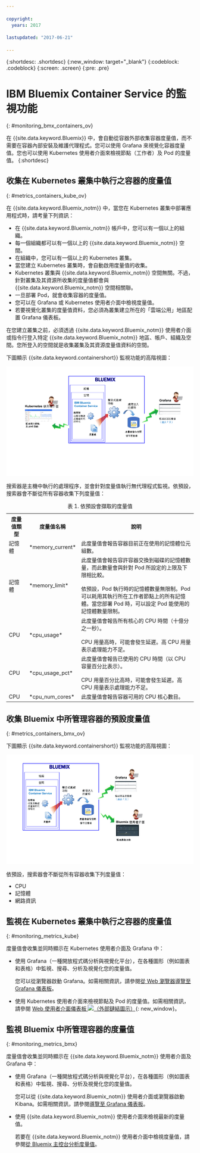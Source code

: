 ```yaml
---

copyright:
  years: 2017

lastupdated: "2017-06-21"

---
```



{:shortdesc: .shortdesc}
{:new_window: target="_blank"}
{:codeblock: .codeblock}
{:screen: .screen}
{:pre: .pre}


# IBM Bluemix Container Service 的監視功能
{: #monitoring_bmx_containers_ov}

在 {{site.data.keyword.Bluemix}} 中，會自動從容器外部收集容器度量值，而不需要在容器內部安裝及維護代理程式。您可以使用 Grafana 來視覺化容器度量值。您也可以使用 Kubernetes 使用者介面來檢視節點（工作者）及 Pod 的度量值。
{:shortdesc}

## 收集在 Kubernetes 叢集中執行之容器的度量值
{: #metrics_containers_kube_ov}

在 {{site.data.keyword.Bluemix_notm}} 中，當您在 Kubernetes 叢集中部署應用程式時，請考量下列資訊：

* 在 {{site.data.keyword.Bluemix_notm}} 帳戶中，您可以有一個以上的組織。
* 每一個組織都可以有一個以上的 {{site.data.keyword.Bluemix_notm}} 空間。
* 在組織中，您可以有一個以上的 Kubernetes 叢集。
* 當您建立 Kubernetes 叢集時，會自動啟用度量值的收集。
* Kubernetes 叢集與 {{site.data.keyword.Bluemix_notm}} 空間無關。不過，針對叢集及其資源所收集的度量值都會與 {{site.data.keyword.Bluemix_notm}} 空間相關聯。
* 一旦部署 Pod，就會收集容器的度量值。
* 您可以在 Grafana 或 Kubernetes 使用者介面中檢視度量值。
* 若要視覺化叢集的度量值資料，您必須為叢集建立所在的「雲端公用」地區配置 Grafana 儀表板。

在您建立叢集之前，必須透過 {{site.data.keyword.Bluemix_notm}} 使用者介面或指令行登入特定 {{site.data.keyword.Bluemix_notm}} 地區、帳戶、組織及空間。您所登入的空間就是收集叢集及其資源度量值資料的空間。

下圖顯示 {{site.data.keyword.containershort}} 監視功能的高階視圖：

![Kubernetes 叢集中所部署容器的高階元件概觀](images/monitoring_kube.gif "Kubernetes 叢集中所部署容器的高階元件概觀")

搜索器是主機中執行的處理程序，並會針對度量值執行無代理程式監視。依預設，搜索器會不斷從所有容器收集下列度量值：

<table>
  <caption>表 1. 依預設會擷取的度量值</caption>
  <tr>
    <th>度量值類型</th>
    <th>度量值名稱</th>
    <th>說明</th>
  </tr>
  <tr>
    <td>記憶體</td>
    <td>*memory_current*</td>
    <td>此度量值會報告容器目前正在使用的記憶體位元組數。</td>
  </tr>
  <tr>
    <td>記憶體</td>
    <td>*memory_limit*</td>
    <td>此度量值會報告容許容器交換到磁碟的記憶體數量，而此數量會與針對 Pod 所設定的上限及下限相比較。<br> <br>依預設，Pod 執行時的記憶體數量無限制。Pod 可以耗用其執行所在工作者節點上的所有記憶體。當您部署 Pod 時，可以設定 Pod 能使用的記憶體數量限制。</td>
  </tr>
  <tr>
    <td>CPU</td>
    <td>*cpu_usage*</td>
    <td>此度量值會報告所有核心的 CPU 時間（十億分之一秒）。<br><br>CPU 用量高時，可能會發生延遲。高 CPU 用量表示處理能力不足。</td>
  </tr>
  <tr>
    <td>CPU</td>
    <td>*cpu_usage_pct*</td>
    <td>此度量值會報告已使用的 CPU 時間（以 CPU 容量百分比表示）。<br><br>CPU 用量百分比高時，可能會發生延遲。高 CPU 用量表示處理能力不足。</td>
  </tr>
  <tr>
    <td>CPU</td>
    <td>*cpu_num_cores*</td>
    <td>此度量值會報告容器可用的 CPU 核心數目。</td>
  </tr>
</table>


## 收集 Bluemix 中所管理容器的預設度量值
{: #metrics_containers_bmx_ov}

下圖顯示 {{site.data.keyword.containershort}} 監視功能的高階視圖：

![{{site.data.keyword.Bluemix_notm}} 所管理雲端基礎架構中所部署容器的高階元件概觀](images/monitoring_bmx.gif "{{site.data.keyword.Bluemix_notm}} 所管理雲端基礎架構中所部署容器的高階元件概觀")

依預設，搜索器會不斷從所有容器收集下列度量值：

* CPU
* 記憶體
* 網路資訊


## 監視在 Kubernetes 叢集中執行之容器的度量值
{: #monitoring_metrics_kube}

度量值會收集並同時顯示在 Kubernetes 使用者介面及 Grafana 中：

* 使用 Grafana（一種開放程式碼分析與視覺化平台），在各種圖形（例如圖表和表格）中監視、搜尋、分析及視覺化您的度量值。
 
    您可以從瀏覽器啟動 Grafana。如需相關資訊，請參閱[從 Web 瀏覽器導覽至 Grafana 儀表板](/docs/services/cloud-monitoring/grafana/navigating_grafana.html#launch_grafana_from_browser)。
    
* 使用 Kubernetes 使用者介面來檢視節點及 Pod 的度量值。如需相關資訊，請參閱 [Web 使用者介面儀表板 ![（外部鏈結圖示）](../../../icons/launch-glyph.svg "外部鏈結圖示")](https://kubernetes.io/docs/tasks/access-application-cluster/web-ui-dashboard/ "外部鏈結圖示"){: new_window}。


## 監視 Bluemix 中所管理容器的度量值
{: #monitoring_metrics_bmx}

度量值會收集並同時顯示在 {{site.data.keyword.Bluemix_notm}} 使用者介面及 Grafana 中：

* 使用 Grafana（一種開放程式碼分析與視覺化平台），在各種圖形（例如圖表和表格）中監視、搜尋、分析及視覺化您的度量值。
 
    您可以從 {{site.data.keyword.Bluemix_notm}} 使用者介面或瀏覽器啟動 Kibana。如需相關資訊，請參閱[導覽至 Grafana 儀表板](/docs/services/cloud-monitoring/grafana/navigating_grafana.html#navigating_grafana)。
    

* 使用 {{site.data.keyword.Bluemix_notm}} 使用者介面來檢視最新的度量值。

    若要在 {{site.data.keyword.Bluemix_notm}} 使用者介面中檢視度量值，請參閱[從 Bluemix 主控台分析度量值](/docs/services/cloud-monitoring/containers/analyzing_metrics_bmx_ui.html#analyzing_metrics_bmx_ui)。



    

